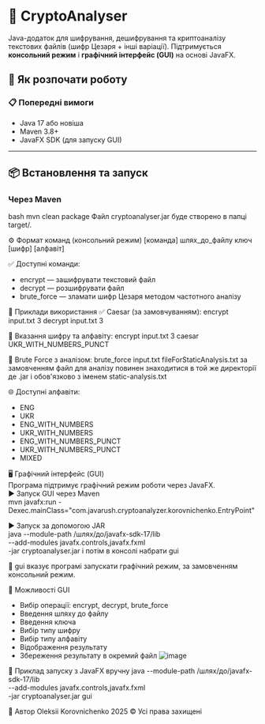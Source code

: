 # 🔐 CryptoAnalyser
Java-додаток для шифрування, дешифрування та криптоаналізу текстових файлів 
(шифр Цезаря + інші варіації). Підтримується **консольний режим** і 
**графічний інтерфейс (GUI)** на основі JavaFX.

## 🚀 Як розпочати роботу

### 📋 Попередні вимоги
- Java 17 або новіша
- Maven 3.8+
- JavaFX SDK (для запуску GUI)
---
## 📦 Встановлення та запуск

### Через Maven
bash
mvn clean package
Файл cryptoanalyser.jar буде створено в папці target/.

⚙️ Формат команд (консольний режим)
[команда] шлях_до_файлу ключ [шифр] [алфавіт]

✅ Доступні команди:
- encrypt — зашифрувати текстовий файл
- decrypt — розшифрувати файл
- brute_force — зламати шифр Цезаря методом частотного аналізу

🔐 Приклади використання
✅ Caesar (за замовчуванням):
encrypt input.txt 3
decrypt input.txt 3

🔡 Вказання шифру та алфавіту:
encrypt input.txt 3 caesar UKR_WITH_NUMBERS_PUNCT

🧠 Brute Force з аналізом:
brute_force input.txt fileForStaticAnalysis.txt
за замовченням файл для аналізу повинен знаходитися в той же директорії де .jar
і обов'язково з іменем static-analysis.txt

🌐 Доступні алфавіти:
- ENG
- UKR
- ENG_WITH_NUMBERS
- UKR_WITH_NUMBERS
- ENG_WITH_NUMBERS_PUNCT
- UKR_WITH_NUMBERS_PUNCT
- MIXED

🖥 Графічний інтерфейс (GUI)\
Програма підтримує графічний режим роботи через JavaFX.\
▶️ Запуск GUI через Maven\
mvn javafx:run -Dexec.mainClass="com.javarush.cryptoanalyzer.korovnichenko.EntryPoint"

▶️ Запуск за допомогою JAR\
java --module-path /шлях/до/javafx-sdk-17/lib \
     --add-modules javafx.controls,javafx.fxml \
     -jar cryptoanalyser.jar
і потім в консолі набрати gui

🔸 gui вказує програмі запускати графічний режим,
за замовченням консольний режим.

🧩 Можливості GUI
- Вибір операції: encrypt, decrypt, brute_force
- Введення шляху до файлу
- Введення ключа
- Вибір типу шифру
- Вибір типу алфавіту
- Відображення результату
- Збереження результату в окремий файл
  ![image](https://github.com/user-attachments/assets/ae17bd88-7cd4-4d9d-b1b1-7f2b15315a72)

🧪 Приклад запуску з JavaFX вручну
java --module-path /шлях/до/javafx-sdk-17/lib \
     --add-modules javafx.controls,javafx.fxml \
     -jar cryptoanalyser.jar gui

🤝 Автор
Oleksii Korovnichenko
2025 © Усі права захищені

